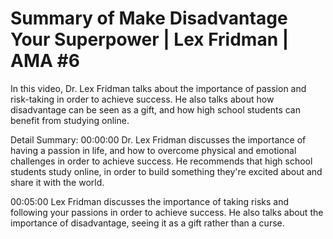 # Summary of Make Disadvantage Your Superpower | Lex Fridman | AMA #6

In this video, Dr. Lex Fridman talks about the importance of passion and risk-taking in order to achieve success. He also talks about how disadvantage can be seen as a gift, and how high school students can benefit from studying online.

Detail Summary: 
00:00:00
Dr. Lex Fridman discusses the importance of having a passion in life, and how to overcome physical and emotional challenges in order to achieve success. He recommends that high school students study online, in order to build something they're excited about and share it with the world.

00:05:00
Lex Fridman discusses the importance of taking risks and following your passions in order to achieve success. He also talks about the importance of disadvantage, seeing it as a gift rather than a curse.

